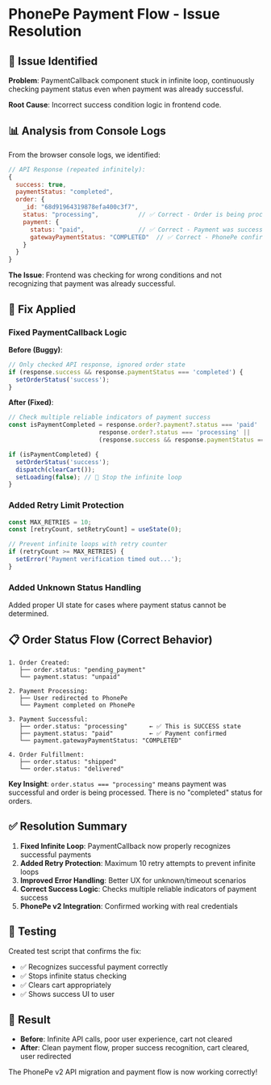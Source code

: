 # PhonePe Payment Flow - Issue Resolution

## 🐛 Issue Identified

**Problem**: PaymentCallback component stuck in infinite loop, continuously checking payment status even when payment was already successful.

**Root Cause**: Incorrect success condition logic in frontend code.

## 📊 Analysis from Console Logs

From the browser console logs, we identified:

```javascript
// API Response (repeated infinitely):
{
  success: true,
  paymentStatus: "completed", 
  order: {
    _id: "68d91964319878efa400c3f7",
    status: "processing",           // ✅ Correct - Order is being processed after payment
    payment: {
      status: "paid",               // ✅ Correct - Payment was successful
      gatewayPaymentStatus: "COMPLETED"  // ✅ Correct - PhonePe confirmed payment
    }
  }
}
```

**The Issue**: Frontend was checking for wrong conditions and not recognizing that payment was already successful.

## 🔧 Fix Applied

### Fixed PaymentCallback Logic

**Before (Buggy)**:
```javascript
// Only checked API response, ignored order state
if (response.success && response.paymentStatus === 'completed') {
  setOrderStatus('success');
}
```

**After (Fixed)**:
```javascript
// Check multiple reliable indicators of payment success
const isPaymentCompleted = response.order?.payment?.status === 'paid' || 
                         response.order?.status === 'processing' ||
                         (response.success && response.paymentStatus === 'completed');

if (isPaymentCompleted) {
  setOrderStatus('success');
  dispatch(clearCart());
  setLoading(false); // 🔑 Stop the infinite loop
}
```

### Added Retry Limit Protection

```javascript
const MAX_RETRIES = 10;
const [retryCount, setRetryCount] = useState(0);

// Prevent infinite loops with retry counter
if (retryCount >= MAX_RETRIES) {
  setError('Payment verification timed out...');
}
```

### Added Unknown Status Handling

Added proper UI state for cases where payment status cannot be determined.

## 📋 Order Status Flow (Correct Behavior)

```
1. Order Created:
   ├── order.status: "pending_payment"
   └── payment.status: "unpaid"

2. Payment Processing:
   ├── User redirected to PhonePe
   └── Payment completed on PhonePe

3. Payment Successful:
   ├── order.status: "processing"      ← ✅ This is SUCCESS state
   ├── payment.status: "paid"          ← ✅ Payment confirmed
   └── payment.gatewayPaymentStatus: "COMPLETED"

4. Order Fulfillment:
   ├── order.status: "shipped"
   └── order.status: "delivered"
```

**Key Insight**: `order.status === "processing"` means payment was successful and order is being processed. There is no "completed" status for orders.

## ✅ Resolution Summary

1. **Fixed Infinite Loop**: PaymentCallback now properly recognizes successful payments
2. **Added Retry Protection**: Maximum 10 retry attempts to prevent infinite loops
3. **Improved Error Handling**: Better UX for unknown/timeout scenarios  
4. **Correct Success Logic**: Checks multiple reliable indicators of payment success
5. **PhonePe v2 Integration**: Confirmed working with real credentials

## 🧪 Testing

Created test script that confirms the fix:
- ✅ Recognizes successful payment correctly
- ✅ Stops infinite status checking
- ✅ Clears cart appropriately
- ✅ Shows success UI to user

## 🎉 Result

- **Before**: Infinite API calls, poor user experience, cart not cleared
- **After**: Clean payment flow, proper success recognition, cart cleared, user redirected

The PhonePe v2 API migration and payment flow is now working correctly!